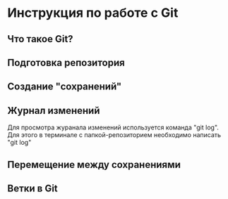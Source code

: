 # Инструкция по работе с Git

## Что такое Git?

## Подготовка репозитория

## Создание "сохранений"

## Журнал изменений
Для просмотра журанала изменений используется команда "git log". Для этого в терминале с папкой-репозиторием необходимо написать "git log"

## Перемещение между сохранениями

## Ветки в Git